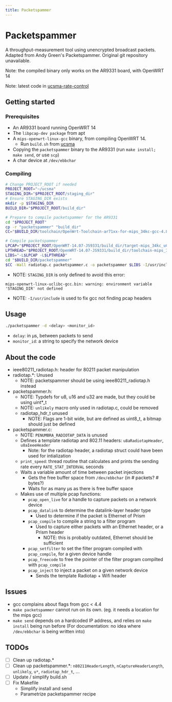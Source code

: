 ```yaml
---
title: Packetspammer
---
```


# Packetspammer
A throughput-measurement tool using unencrypted broadcast packets.
Adapted from Andy Green's Packetspammer. Original git repository unavailable.

Note: the compiled binary only works on the AR9331 board, with OpenWRT 14

Note: latest code in [ucsma-rate-control](https://github.com/UCSMA-Project/ucsma-rate-control/tree/master/packetspammer)

## Getting started

### Prerequisites
* An AR9331 board running OpenWRT 14
* The `libpcap-dev package` from apt
* A `mips-openwrt-linux-gcc` binary, from compiling OpenWRT 14.
    * Run `build.sh` from [ucsma](https://github.com/UCSMA-Project/ucsma)
* Copying the `packetspammer` binary to the AR9331 (run `make install; make send`, or use `scp`)
* A char device at `/dev/ebbchar`

### Compiling
```bash
# Change PROJECT_ROOT if needed
PROJECT_ROOT="~/ucsma"
STAGING_DIR="$PROJECT_ROOT/staging_dir"
# Ensure STAGING_DIR exists
mkdir -p $STAGING_DIR
BUILD_DIR="$PROJECT_ROOT/build_dir"

# Prepare to compile packetspammer for the AR9331
cd "$PROJECT_ROOT"
cp -r "packetspammer" "build_dir"
CC="$BUILD_DIR/toolchain/OpenWrt-Toolchain-ar71xx-for-mips_34kc-gcc-4.8-linaro_uClibc-0.9.33.2/toolchain-mips_34kc_gcc-4.8-linaro_uClibc-0.9.33.2/bin/mips-openwrt-linux-gcc"

# Compile packetspammer
LPCAP="$PROJECT_ROOT/OpenWRT-14.07-JS9331/build_dir/target-mips_34kc_uClibc-0.9.33.2/libpcap-1.5.3/"
LPTHREAD="$PROJECT_ROOT/OpenWRT-14.07-JS9331/build_dir/toolchain-mips_34kc_gcc-4.8-linaro_uClibc-0.9.33.2/uClibc-0.9.33.2/lib/libpthread.so"
LIBS="-L$LPCAP -L$LPTHREAD"
cd "$BUILD_DIR/packetspammer"
$CC -Wall radiotap.c packetspammer.c -o packetspammer $LIBS -I/usr/include -lpcap -ldl -lpthread -std=gnu99
```

* NOTE: `STAGING_DIR` is only defined to avoid this error: 
```
mips-openwrt-linux-uclibc-gcc.bin: warning: environment variable 'STAGING_DIR' not defined
```
* NOTE: `-I/usr/include` is used to fix gcc not finding pcap headers


## Usage
```bash
./packetspammer -d <delay> <monitor_id>
```
* `delay`: in μs, between packets to send
* `monitor_id`: a string to specify the network device

## About the code
* ieee80211_radiotap.h: header for 80211 packet manipulation
* radiotap.*: Unused
    * NOTE: packetspammer should be using ieee80211_radiotap.h instead
* packetspammer.h:
    * NOTE: Typdefs for u8, u16 and u32 are made, but they could be using uint*_t
    * NOTE: `unlikely` macro only used in radiotap.c, could be removed
    * radiotap_hdr_t unused
        * NOTE: Flags are 1-bit wide, but are defined as uint8_t, a bitmap should just be defined
* packetspammer.c:
    * NOTE: `PENUMBRA_RADIOTAP_DATA` is unused
    * Defines a template radiotap and 802.11 headers: `u8aRadiotapHeader`, `u8aIeeeHeader` 
        * Note: for the radiotap header, a radiotap struct could have been used for intialization
    * `print_speed`: thread routine that calculates and prints the sending rate every `RATE_STAT_INTERVAL` seconds
    * Waits a variable amount of time between packet injections
        * Gets the free buffer space from `/dev/ebbchar` (in # packets? # bytes?)
        * Waits for as many μs as there is free buffer space
    * Makes use of multiple pcap functions:
        * `pcap_open_live` for a handle to capture packets on a network device
        * `pcap_datalink` to determine the datalink-layer header type
            * Used to determine if the packet is Ethernet of Prism
        * `pcap_compile` to compile a string to a filter program 
            * Used to capture either packets with an Ethernet header, or a Prism header
                * NOTE: this is probably outdated, Ethernet should be sufficient 
        * `pcap_setfilter` to set the filter program compiled with `pcap_compile`, for a given device handle
        * `pcap_freecode` to free the pointer of the filter program compilted with `pcap_compile`
        * `pcap_inject` to inject a packet on a given network device
            * Sends the template Radiotap + Wifi header 

## Issues
* gcc complains about flags from gcc < 4.4
* `make packetspammer` cannot run on its own. (eg. it needs a location for the mips gcc)
* `make send` depends on a hardcoded IP address, and relies on `make install` being run before
(For documentation: no idea where `/dev/ebbchar` is being written into)

## TODOs
- [ ] Clean up radiotap.*
- [ ] Clean up packetspammer.*: `n80211HeaderLength`, `nCaptureHeaderLength`, `unlikely`, `u*`, `radiotap_hdr_t`, ...
- [ ] Update / simplify build.sh
- [ ] Fix Makefile
    * Simplify install and send
    * Parametrize packetspammer recipe
